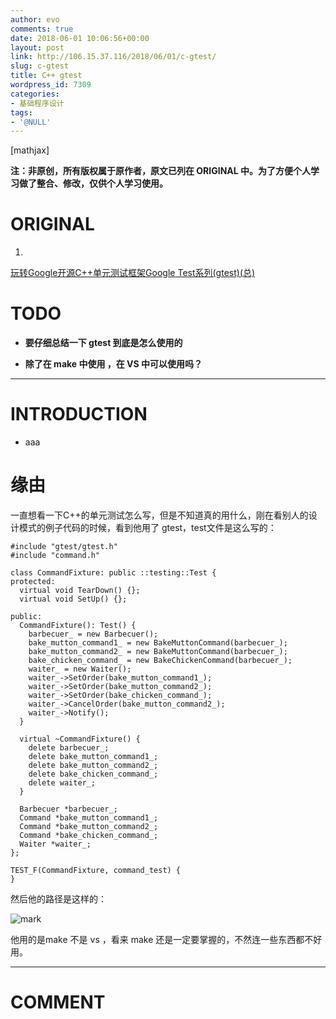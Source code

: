 ```yaml
---
author: evo
comments: true
date: 2018-06-01 10:06:56+00:00
layout: post
link: http://106.15.37.116/2018/06/01/c-gtest/
slug: c-gtest
title: C++ gtest
wordpress_id: 7309
categories:
- 基础程序设计
tags:
- '@NULL'
---
```


<!-- more -->

[mathjax]

**注：非原创，所有版权属于原作者，原文已列在 ORIGINAL 中。为了方便个人学习做了整合、修改，仅供个人学习使用。**


# ORIGINAL






  1.


[玩转Google开源C++单元测试框架Google Test系列(gtest)(总)](https://www.cnblogs.com/coderzh/archive/2009/04/06/1426755.html)







# TODO






  * **要仔细总结一下 gtest 到底是怎么使用的**


  * **除了在 make 中使用 ，在 VS 中可以使用吗？**





* * *





# INTRODUCTION






  * aaa




# 缘由


一直想看一下C++的单元测试怎么写，但是不知道真的用什么，刚在看别人的设计模式的例子代码的时候，看到他用了 gtest，test文件是这么写的：


    #include "gtest/gtest.h"
    #include "command.h"

    class CommandFixture: public ::testing::Test {
    protected:
      virtual void TearDown() {};
      virtual void SetUp() {};

    public:
      CommandFixture(): Test() {
        barbecuer_ = new Barbecuer();
        bake_mutton_command1_ = new BakeMuttonCommand(barbecuer_);
        bake_mutton_command2_ = new BakeMuttonCommand(barbecuer_);
        bake_chicken_command_ = new BakeChickenCommand(barbecuer_);
        waiter_ = new Waiter();
        waiter_->SetOrder(bake_mutton_command1_);
        waiter_->SetOrder(bake_mutton_command2_);
        waiter_->SetOrder(bake_chicken_command_);
        waiter_->CancelOrder(bake_mutton_command2_);
        waiter_->Notify();
      }

      virtual ~CommandFixture() {
        delete barbecuer_;
        delete bake_mutton_command1_;
        delete bake_mutton_command2_;
        delete bake_chicken_command_;
        delete waiter_;
      }

      Barbecuer *barbecuer_;
      Command *bake_mutton_command1_;
      Command *bake_mutton_command2_;
      Command *bake_chicken_command_;
      Waiter *waiter_;
    };

    TEST_F(CommandFixture, command_test) {
    }


然后他的路径是这样的：


![mark](http://pacdb2bfr.bkt.clouddn.com/blog/image/180727/7h21C6mc6c.png?imageslim)

他用的是make 不是 vs ，看来 make 还是一定要掌握的，不然连一些东西都不好用。



















* * *





# COMMENT
